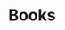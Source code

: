 ---
layout: categories
title: Books
categories: Books
header: "Category: Books"
hero: 
hero-credit: 
permalink: /books/
---